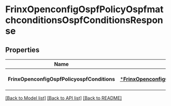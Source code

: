 # FrinxOpenconfigOspfPolicyOspfmatchconditionsOspfConditionsResponse

## Properties
Name | Type | Description | Notes
------------ | ------------- | ------------- | -------------
**FrinxOpenconfigOspfPolicyospfConditions** | [***FrinxOpenconfigOspfPolicyOspfmatchconditionsOspfConditions**](frinx.openconfig.ospf.policy.ospfmatchconditions.OspfConditions.md) |  | [optional] [default to null]

[[Back to Model list]](../README.md#documentation-for-models) [[Back to API list]](../README.md#documentation-for-api-endpoints) [[Back to README]](../README.md)


